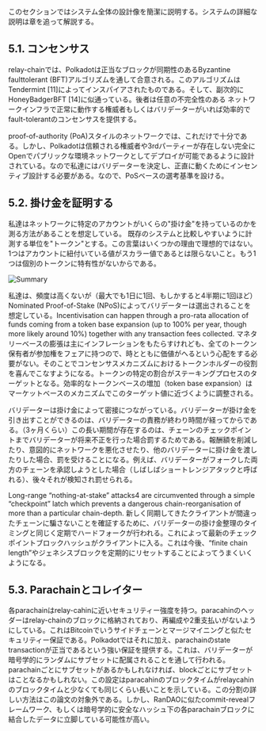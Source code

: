 このセクションではシステム全体の設計像を簡潔に説明する。システムの詳細な説明は章を追って解説する。

## 5.1. コンセンサス
relay-chainでは、Polkadotは正当なブロックが同期性のあるByzantine faulttolerant (BFT)アルゴリズムを通して合意される。このアルゴリズムはTendermint [11]によってインスパイアされたものである。そして、副次的にHoneyBadgerBFT [14]に似通っている。後者は任意の不完全性のある
ネットワークインフラで正常に動作する権威者もしくはバリデーターがいれば効率的でfault-tolerantのコンセンサスを提供する。

proof-of-authority (PoA)スタイルのネットワークでは、これだけで十分である。しかし、Polkadotは信頼される権威者や3rdパーティーが存在しない完全にOpenでパブリックな環境ネットワークとしてデプロイが可能であるように設計されている。なので私達にはバリデーターを決定し、正直に動くためにインセンティブ設計する必要がある。なので、PoSベースの選考基準を設ける。

## 5.2. 掛け金を証明する
私達はネットワークに特定のアカウントがいくらの"掛け金"を持っているのかを測る方法があることを想定している。 既存のシステムと比較しやすいように計測する単位を"トークン"とする。この言葉はいくつかの理由で理想的ではない。1つはアカウントに紐付いている値がスカラー値であるとは限らないこと。もう1つは個別のトークンに特有性がないからである。

![Summary](https://github.com/stakedtechnologies/PolkadotWP/blob/master/img/summary.png)

私達は、頻度は高くないが（最大でも1日に1回、もしかすると4半期に1回ほど）Nominated Proof-of-Stake (NPoS)によってバリデーターは選出されることを想定している。Incentivisation can happen through a pro-rata allocation of funds coming from a token base expansion (up to 100%
per year, though more likely around 10%) together with any transaction fees collected. マネタリーベースの膨張は主にインフレーションをもたらすけれども、全てのトークン保有者が参加権をフェアに持つので、時とともに価値がへるという心配をする必要がない。そのことでコンセンサスメカニズムにおけるトークンホルダーの役割を喜んでこなすようになる。トークンの特定の割合がステーキングプロセスのターゲットとなる。効率的なトークンベースの増加（token base expansion）はマーケットベースのメカニズムでこのターゲット値に近づくように調整される。

バリデーターは掛け金によって密接につながっている。バリデーターが掛け金を引き出すことができるのは、バリデーターの責務が終わり時間が経ってからである。（3ヶ月くらい）この長い期間が存在するのは、チェーンのチェックポイントまでバリデーターが将来不正を行った場合罰するためである。報酬額を削減したり、意図的にネットワークを悪化させたり、他のバリデーターに掛け金を渡したりした場合、罰を受けることになる。例えば、バリデーターがフォークした両方のチェーンを承認しようとした場合（しばしばショートレンジアタックと呼ばれる）、後々それが検知され罰せられる。

Long-range “nothing-at-stake” attacks4 are circumvented through a simple “checkpoint” latch which prevents a dangerous chain-reorganisation of more than a particular chain-depth. 新しく同期してきたクライアントが間違ったチェーンに騙さないことを確証するために、バリデーターの掛け金整理のタイミングと同じく定期でハードフォークが行われる。これによって最新のチェックポイントブロックハッシュがクライアントに入る。これは今後、“finite chain length”やジェネシスブロックを定期的にリセットすることによってうまくいくようになる。

## 5.3. Parachainとコレイター
各parachainはrelay-cahinに近いセキュリティー強度を持つ。paracahinのヘッダーはrelay-chainのブロックに格納されており、再編成や2重支払いがないようにしている。これはBitcoinでいうサイドチェーンとマージマイニングと似たセキュリティー保証である。Polkadotではそれに加え、parachainのstate transactionが正当であるという強い保証を提供する。これは、バリデーターが暗号学的にランダムにサブセットに配属されることを通して行われる。parachainごとにサブセットがあるかもしれなければ、blockごとにサブセットはことなるかもしれない。この設定はparacahinのブロックタイムがrelaycahinのブロックタイムと少なくても同じくらい長いことを示している。この分割の詳しい方法はこの論文の対象外である。しかし、RanDAOに似たcommit-revealフレームワーク、もしくは暗号学的に安全なハッシュ下の各parachainブロックに結合したデータに立脚している可能性が高い。

